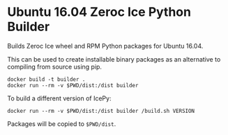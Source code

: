 Ubuntu 16.04 Zeroc Ice Python Builder
=====================================

Builds Zeroc Ice wheel and RPM Python packages for Ubuntu 16.04.

This can be used to create installable binary packages as an alternative to compiling from source using pip.

    docker build -t builder .
    docker run --rm -v $PWD/dist:/dist builder

To build a different version of IcePy:

    docker run --rm -v $PWD/dist:/dist builder /build.sh VERSION

Packages will be copied to `$PWD/dist`.
